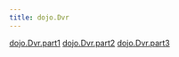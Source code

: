 ```yaml
---
title: dojo.Dvr
---
```

[dojo.Dvr.part1](dojo.Dvr.part1)
[dojo.Dvr.part2](dojo.Dvr.part2)
[dojo.Dvr.part3](dojo.Dvr.part3)

